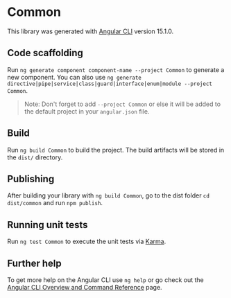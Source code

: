 # Common

This library was generated with [Angular CLI](https://github.com/angular/angular-cli) version 15.1.0.

## Code scaffolding

Run `ng generate component component-name --project Common` to generate a new component. You can also use `ng generate directive|pipe|service|class|guard|interface|enum|module --project Common`.
> Note: Don't forget to add `--project Common` or else it will be added to the default project in your `angular.json` file. 

## Build

Run `ng build Common` to build the project. The build artifacts will be stored in the `dist/` directory.

## Publishing

After building your library with `ng build Common`, go to the dist folder `cd dist/common` and run `npm publish`.

## Running unit tests

Run `ng test Common` to execute the unit tests via [Karma](https://karma-runner.github.io).

## Further help

To get more help on the Angular CLI use `ng help` or go check out the [Angular CLI Overview and Command Reference](https://angular.io/cli) page.
